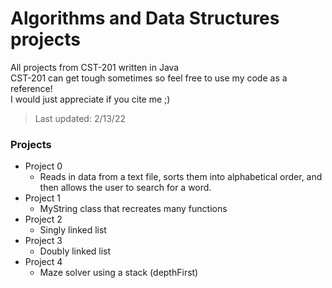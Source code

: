 # Algorithms and Data Structures projects
All projects from CST-201 written in Java</br>
CST-201 can get tough sometimes so feel free to use my code as a reference! </br> I would just appreciate if you cite me ;)
>Last updated: 2/13/22
### Projects
* Project 0
  - Reads in data from a text file, sorts them into alphabetical order, and then allows the user to search for a word.
* Project 1
  - MyString class that recreates many functions
* Project 2
  - Singly linked list
* Project 3
  - Doubly linked list
* Project 4
  - Maze solver using a stack (depthFirst)
